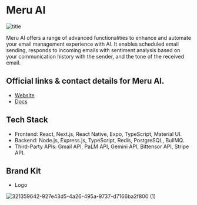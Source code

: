 # Meru AI
![title](https://files.gitbook.com/v0/b/gitbook-x-prod.appspot.com/o/spaces%2F1h0JSgTjMd7Ig2cAlhWh%2Fuploads%2FOzG5rrs0IglsfVNBLz3K%2FGroup%2048.png?alt=media&token=34b4b9bf-e938-4b79-a584-74bf4358beae)

Meru AI offers a range of advanced functionalities to enhance and automate your email management experience with AI. It enables scheduled email sending, responds to incoming emails with sentiment analysis based on your communication history with the sender, and the tone of the received email.

## Official links & contact details for Meru AI.
- [Website](https://meruai.net/) 
- [Docs](https://docs.meruai.net/)

## Tech Stack
- Frontend: React, Next.js, React Native, Expo, TypeScript, Material UI.
- Backend: Node.js, Express.js, TypeScript, Redis, PostgreSQL, BullMQ.
- Third-Party APIs: Gmail API, PaLM API, Gemini API, Bittensor API, Stripe API.

## Brand Kit
- Logo

![321359642-927e43d5-4a26-495a-9737-d7166ba2f800 (1)](https://github.com/Meru-AI-Dev/.github/assets/165311010/2253a5db-0c70-4b0e-95d7-7d40288c1653)
